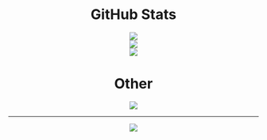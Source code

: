 
<div align="center">
<h1>GitHub Stats</h1>
<a href="https://github.com/anuraghazra/github-readme-stats">
<img src="https://github-readme-stats.vercel.app/api?username=FlaBBB&theme=aura&hide_border=false&include_all_commits=false&count_private=false"><br/>
<img src="https://github-readme-streak-stats.herokuapp.com/?user=FlaBBB&theme=aura&hide_border=false"><br/>
<img src="https://github-readme-stats.vercel.app/api/top-langs/?username=FlaBBB&theme=aura&hide_border=false&include_all_commits=false&count_private=false&layout=compact">
</a>

<h1>Other</h1>
<a href="https://github.com/anuraghazra/github-readme-stats">
<img src="https://github-readme-stats.vercel.app/api/wakatime?username=FlaB&layout=compact&theme=aura">
</a>

---
[![](https://visitcount.itsvg.in/api?id=FlaBBB&label=Profile%20Views&color=1&icon=0&pretty=true)](https://visitcount.itsvg.in)

<!-- Proudly created with GPRM ( https://gprm.itsvg.in ) -->
